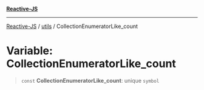 [**Reactive-JS**](../../README.md)

***

[Reactive-JS](../../README.md) / [utils](../README.md) / CollectionEnumeratorLike\_count

# Variable: CollectionEnumeratorLike\_count

> `const` **CollectionEnumeratorLike\_count**: unique `symbol`
